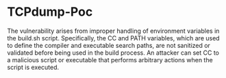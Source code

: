 # TCPdump-Poc

The vulnerability arises from improper handling of environment variables in the build.sh script. Specifically, the CC and PATH variables, which are used to define the compiler and executable search paths, are not sanitized or validated before being used in the build process. An attacker can set CC to a malicious script or executable that performs arbitrary actions when the script is executed.
